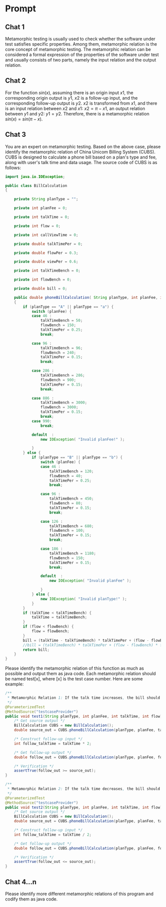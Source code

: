 # Prompt

## Chat 1

Metamorphic testing is usually used to check whether the software under test satisfies specific properties. Among them, metamorphic relation is the core concept of metamorphic testing. The metamorphic relation can be considered a formal expression of the properties of the software under test and usually consists of two parts, namely the input relation and the output relation.

## Chat 2

For the function $sin(x)$, assuming there is an origin input $x1$, the corresponding origin output is $y1$, $x2$ is a follow-up input, and the corresponding follow-up output is $y2$. $x2$ is transformed from $x1$, and there is an input relation between $x2$ and $x1$: $x2=\pi-x1$, an output relation between $y1$ and $y2$: $y1=y2$. Therefore, there is a metamorphic relation $sin(x)=sin(\pi-x)$.

## Chat 3

You are an expert on metamorphic testing. Based on the above case, please identify the metamorphic relation of China Unicom Billing System (CUBS). CUBS is designed to calculate a phone bill based on a plan's type and fee, along with user's talk time and data usage. The source code of CUBS is as follows:

```java
import java.io.IOException;

public class BillCalculation
{

    private String planType = "";

    private int planFee = 0;

    private int talkTime = 0;

    private int flow = 0;

    private int callViewTime = 0;

    private double talkTimePer = 0;

    private double flowPer = 0.3;

    private double viewPer = 0.6;

    private int talkTimeBench = 0;

    private int flowBench = 0;

    private double bill = 0;

    public double phoneBillCalculation( String planType, int planFee, int talkTime, int flow )
    {
        if (planType == "A" || planType == "a") {
            switch (planFee) {
            case 46 :
                talkTimeBench = 50;
                flowBench = 150;
                talkTimePer = 0.25;
                break;

            case 96 :
                talkTimeBench = 96;
                flowBench = 240;
                talkTimePer = 0.15;
                break;

            case 286 :
                talkTimeBench = 286;
                flowBench = 900;
                talkTimePer = 0.15;
                break;

            case 886 :
                talkTimeBench = 3000;
                flowBench = 3000;
                talkTimePer = 0.15;
                break;
			case 990:
				break;

            default  :
                new IOException( "Invalid planFee!" );

            }
        } else {
            if (planType == "B" || planType == "b") {
                switch (planFee) {
                case 46 :
                    talkTimeBench = 120;
                    flowBench = 40;
                    talkTimePer = 0.25;
                    break;

                case 96 :
                    talkTimeBench = 450;
                    flowBench = 80;
                    talkTimePer = 0.15;
                    break;

                case 126 :
                    talkTimeBench = 680;
                    flowBench = 100;
                    talkTimePer = 0.15;
                    break;

                case 186 :
                    talkTimeBench = 1180;
                    flowBench = 150;
                    talkTimePer = 0.15;
                    break;

                default  :
                    new IOException( "Invalid planFee" );

                }
            } else {
                new IOException( "Invalid planType!" );
            }
        }
        if (talkTime < talkTimeBench) {
            talkTime = talkTimeBench;
        }
        if (flow < flowBench) {
            flow = flowBench;
        }
        bill = (talkTime - talkTimeBench) * talkTimePer + (flow - flowBench) * flowPer + planFee;
        //bill = (talkTimeBench) * talkTimePer + (flow - flowBench) * flowPer + planFee;
        return bill;
    }
}
```

Please identify the metamorphic relation of this function as much as possible and output them as java code. Each metamorphic relation should be named test[x], where [x] is the test case number. Here are some example:

```java
/**
 * Metamorphic Relation 1: If the talk time increases, the bill should not decrease.
 */
@ParameterizedTest
@MethodSource("testcaseProvider")
public void test1(String planType, int planFee, int talkTime, int flow) {
    /* Get source output */
    BillCalculation CUBS = new BillCalculation();
    double source_out = CUBS.phoneBillCalculation(planType, planFee, talkTime, flow);

    /* Construct follow-up input */
    int follow_talkTime = talkTime * 2;

    /* Get follow-up output */
    double follow_out = CUBS.phoneBillCalculation(planType, planFee, follow_talkTime, flow);

    /* Verification */
    assertTrue(follow_out >= source_out);
}

/**
 * Metamorphic Relation 2: If the talk time decreases, the bill should not increase.
 */
@ParameterizedTest
@MethodSource("testcaseProvider")
public void test2(String planType, int planFee, int talkTime, int flow) {
    /* Get source output */
    BillCalculation CUBS = new BillCalculation();
    double source_out = CUBS.phoneBillCalculation(planType, planFee, talkTime, flow);

    /* Construct follow-up input */
    int follow_talkTime = talkTime / 2;

    /* Get follow-up output */
    double follow_out = CUBS.phoneBillCalculation(planType, planFee, follow_talkTime, flow);

    /* Verification */
    assertTrue(follow_out <= source_out);
}
```

## Chat 4...n

Please identify more different metamorphic relations of this program and codify them as java code.